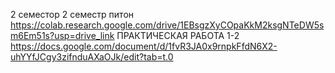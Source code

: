 2 семестор 
 2 семестр питон https://colab.research.google.com/drive/1EBsgzXyCOpaKkM2ksgNTeDW5sm6Em51s?usp=drive_link
 ПРАКТИЧЕСКАЯ РАБОТА 1-2 https://docs.google.com/document/d/1fvR3JA0x9rnpkFfdN6X2-uhYYfJCgy3zifnduAXaOJk/edit?tab=t.0
 
